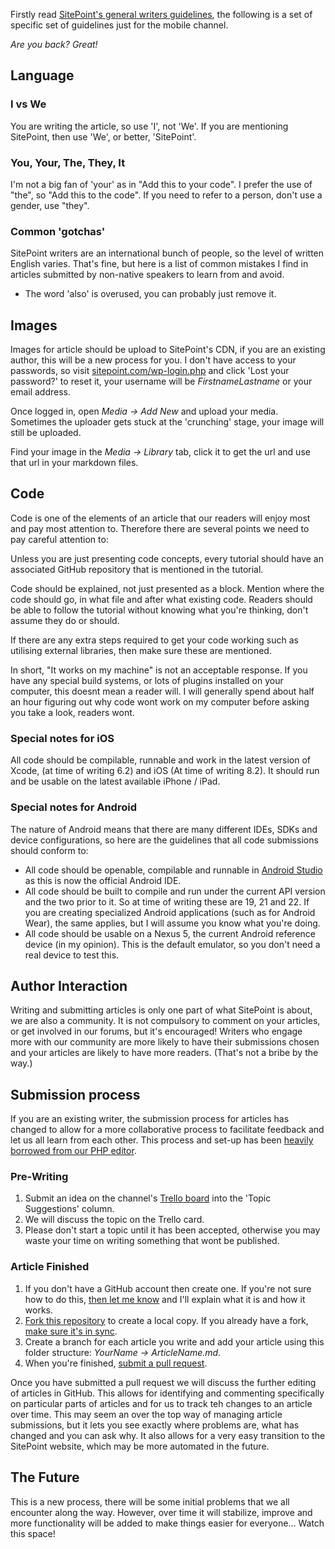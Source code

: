 Firstly read [SitePoint's general writers guidelines](http://www.sitepoint.com/writing-guidelines/), the following is a set of specific set of guidelines just for the mobile channel.

_Are you back? Great!_

## Language

### I vs We
You are writing the article, so use 'I', not 'We'. If you are mentioning SitePoint, then use 'We', or better, 'SitePoint'.

### You, Your, The, They, It
I'm not a big fan of 'your' as in "Add this to your code". I prefer the use of "the", so "Add this to the code". If you need to refer to a person, don't use a gender, use "they".

### Common 'gotchas'
SitePoint writers are an international bunch of people, so the level of written English varies. That's fine, but here is a list of common mistakes I find in articles submitted by non-native speakers to learn from and avoid.

* The word 'also' is overused, you can probably just remove it.

## Images

Images for article should be upload to SitePoint's CDN, if you are an existing author, this will be a new process for you. I don't have access to your passwords, so visit [sitepoint.com/wp-login.php](https://www.sitepoint.com/wp-login.php) and click 'Lost your password?' to reset it, your username will be _FirstnameLastname_ or your email address.

Once logged in, open _Media -> Add New_ and upload your media. Sometimes the uploader gets stuck at the 'crunching' stage, your image will still be uploaded.

Find your image in the _Media -> Library_ tab, click it to get the url and use that url in your markdown files.

## Code
Code is one of the elements of an article that our readers will enjoy most and pay most attention to. Therefore there are several points we need to pay careful attention to:

Unless you are just presenting code concepts, every tutorial should have an associated GitHub repository that is mentioned in the tutorial.

Code should be explained, not just presented as a block. Mention where the code should go, in what file and after what existing code. Readers should be able to follow the tutorial without knowing what you're thinking, don't assume they do or should.

If there are any extra steps required to get your code working such as utilising external libraries, then make sure these are mentioned.

In short, "It works on my machine" is not an acceptable response. If you have any special build systems, or lots of plugins installed on your computer, this doesnt mean a reader will. I will generally spend about half an hour figuring out why code wont work on my computer before asking you take a look, readers wont.

### Special notes for iOS
All code should be compilable, runnable and work in the latest version of Xcode, (at time of writing 6.2) and iOS (At time of writing 8.2). It should run and be usable on the latest available iPhone / iPad.

### Special notes for Android
The nature of Android means that there are many different IDEs, SDKs and device configurations, so here are the guidelines that all code submissions should conform to:

* All code should be openable, compilable and runnable in [Android Studio](http://developer.android.com/tools/studio/index.html) as this is now the official Android IDE.
* All code should be built to compile and run under the current API version and the two prior to it. So at time of writing these are 19, 21 and 22. If you are creating specialized Android applications (such as for Android Wear), the same applies, but I will assume you know what you're doing.
* All code should be usable on a Nexus 5, the current Android reference device (in my opinion). This is the default emulator, so you don't need a real device to test this.

## Author Interaction
Writing and submitting articles is only one part of what SitePoint is about, we are also a community. It is not compulsory to comment on your articles, or get involved in our forums, but it's encouraged! Writers who engage more with our community are more likely to have their submissions chosen and your articles are likely to have more readers. (That's not a bribe by the way.)

## Submission process
If you are an existing writer, the submission process for articles has changed to allow for a more collaborative process to facilitate feedback and let us all learn from each other. This process and set-up has been [heavily borrowed from our PHP editor](https://github.com/sitepoint-editors/php-peers).

### Pre-Writing
1. Submit an idea on the channel's [Trello board](https://trello.com/b/HxaTeMXt/sitepoint-mobile-channel) into the 'Topic Suggestions' column.
2. We will discuss the topic on the Trello card.
3. Please don't start a topic until it has been accepted, otherwise you may waste your time on writing something that wont be published.

### Article Finished
1. If you don't have a GitHub account then create one. If you're not sure how to do this, [then let me know](mailto:chris.ward@sitepoint.com) and I'll explain what it is and how it works.
2. [Fork this repository](https://help.github.com/articles/fork-a-repo/) to create a local copy. If you already have a fork, [make sure it's in sync](https://help.github.com/articles/syncing-a-fork/).
3. Create a branch for each article you write and add your article using this folder structure: _YourName -> ArticleName.md_.
4. When you're finished, [submit a pull request](https://help.github.com/articles/using-pull-requests/).

Once you have submitted a pull request we will discuss the further editing of articles in GitHub. This allows for identifying and commenting specifically on particular parts of articles and for us to track teh changes to an article over time. This may seem an over the top way of managing article submissions, but it lets you see exactly where problems are, what has changed and you can ask why. It also allows for a very easy transition to the SitePoint website, which may be more automated in the future.

## The Future
This is a new process, there will be some initial problems that we all encounter along the way. However, over time it will stabilize, improve and more functionality will be added to make things easier for everyone… Watch this space!
